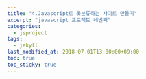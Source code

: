 ```yaml
---
title: "4.Javascript로 옷분류하는 사이트 만들기"
excerpt: "javascript 프로젝트 네번째"
categories:
  - jsproject
tags:
  - jekyll
last_modified_at: 2018-07-01T13:00:00+09:00
toc: true
toc_sticky: true
---
```

